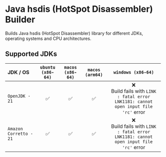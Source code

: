 # Java hsdis (HotSpot Disassembler) Builder

Builds Java hsdis (HotSpot Disassembler) library for different JDKs, operating systems and CPU architectures.  

## Supported JDKs

| JDK / OS               | `ubuntu (x86-64)`  |  `macos (x86-64)`  |  `macos (arm64)`   |                                     `windows (x86-64)`                                     |
|:-----------------------|:------------------:|:------------------:|:------------------:|:------------------------------------------------------------------------------------------:|
| `OpenJDK - 21`         | :white_check_mark: | :white_check_mark: | :white_check_mark: | :x: </br> Build fails with `LINK : fatal error LNK1181: cannot open input file 'rc'` error |          
| `Amazon Corretto - 21` | :white_check_mark: | :white_check_mark: | :white_check_mark: | :x: </br> Build fails with `LINK : fatal error LNK1181: cannot open input file 'rc'` error | 
